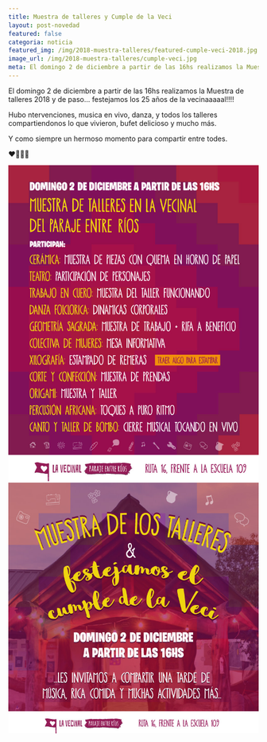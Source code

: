 ```yaml
---
title: Muestra de talleres y Cumple de la Veci
layout: post-novedad
featured: false
categoria: noticia
featured_img: /img/2018-muestra-talleres/featured-cumple-veci-2018.jpg
image_url: /img/2018-muestra-talleres/cumple-veci.jpg
meta: El domingo 2 de diciembre a partir de las 16hs realizamos la Muestra de talleres 2018 y de paso... festejamos los 25 años de la vecinaaaaal!!!! 
--- 
```


El domingo 2 de diciembre a partir de las 16hs realizamos la Muestra de talleres 2018 y de paso... festejamos los 25 años de la vecinaaaaal!!!! 

Hubo ntervenciones, musica en vivo, danza, y todos los talleres compartiendonos lo que vivieron, bufet delicioso y mucho más. 

Y como siempre un hermoso momento para compartir entre todes.

❤️💙💜💚


<div style="position: relative; max-width: 610px; margin: 0 auto;">
	<div class="gallery col-3">
        <a style="width: 100%;" href="/img/2018-muestra-talleres/muestra-de-talleres-2018.jpg" data-fancybox="images" data-srcset="/img/2018-muestra-talleres/muestra-de-talleres-2018.jpg" class="item-gallery">
            <img src="/img/2018-muestra-talleres/muestra-de-talleres-2018.jpg" />
        </a>
    </div>
</div>

<div style="position: relative; max-width: 610px; margin: 0 auto;">
	<div class="gallery col-3">
        <a style="width: 100%;" href="/img/2018-muestra-talleres/cumple-veci.jpg" data-fancybox="images" data-srcset="/img/2018-muestra-talleres/cumple-veci.jpg" class="item-gallery">
            <img src="/img/2018-muestra-talleres/cumple-veci.jpg" />
        </a>
    </div>
</div>
